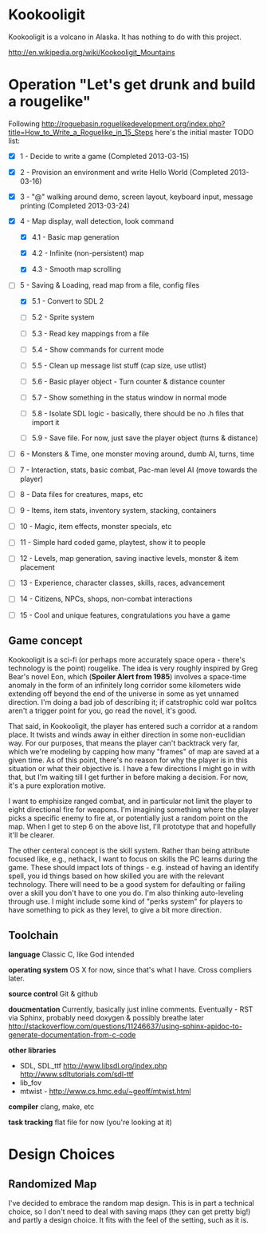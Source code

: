 Kookooligit
===========

Kookooligit is a volcano in Alaska.  It has nothing to do with this project.

http://en.wikipedia.org/wiki/Kookooligit_Mountains

Operation "Let's get drunk and build a rougelike"
=================================================

Following http://roguebasin.roguelikedevelopment.org/index.php?title=How_to_Write_a_Roguelike_in_15_Steps
here's the initial master TODO list:

 - [x] 1 - Decide to write a game (Completed 2013-03-15)

 - [x] 2 - Provision an environment and write Hello World (Completed 2013-03-16)

 - [x] 3 - "@" walking around demo, screen layout, keyboard input, message printing (Completed 2013-03-24)

 - [x] 4 - Map display, wall detection, look command

   - [x] 4.1 - Basic map generation

   - [x] 4.2 - Infinite (non-persistent) map

   - [x] 4.3 - Smooth map scrolling

 - [ ] 5 - Saving & Loading, read map from a file, config files

   - [x] 5.1 - Convert to SDL 2

   - [ ] 5.2 - Sprite system

   - [ ] 5.3 - Read key mappings from a file

   - [ ] 5.4 - Show commands for current mode

   - [ ] 5.5 - Clean up message list stuff (cap size, use utlist)

   - [ ] 5.6 - Basic player object - Turn counter & distance counter

   - [ ] 5.7 - Show something in the status window in normal mode

   - [ ] 5.8 - Isolate SDL logic - basically, there should be no .h files that import it

   - [ ] 5.9 - Save file.  For now, just save the player object (turns & distance)

 - [ ] 6 - Monsters & Time, one monster moving around, dumb AI, turns, time

 - [ ] 7 - Interaction, stats, basic combat, Pac-man level AI (move towards the player)

 - [ ] 8 - Data files for creatures, maps, etc

 - [ ] 9 - Items, item stats, inventory system, stacking, containers

 - [ ] 10 - Magic, item effects, monster specials, etc

 - [ ] 11 - Simple hard coded game, playtest, show it to people

 - [ ] 12 - Levels, map generation, saving inactive levels, monster & item placement

 - [ ] 13 - Experience, character classes, skills, races, advancement

 - [ ] 14 - Citizens, NPCs, shops, non-combat interactions

 - [ ] 15 - Cool and unique features, congratulations you have a game

Game concept
------------

Kookooligit is a sci-fi (or perhaps more accurately space opera - there's
technology is the point) rougelike.  The idea is very roughly inspired by
Greg Bear's novel Eon, which (**Spoiler Alert from 1985**) involves a
space-time anomaly in the form of an infinitely long corridor some kilometers
wide extending off beyond the end of the universe in some as yet unnamed
direction.  I'm doing a bad job of describing it; if catstrophic cold war
politcs aren't a trigger point for you, go read the novel, it's good.

That said, in Kookooligit, the player has entered such a corridor at a random
place.  It twists and winds away in either direction in some non-euclidian
way.  For our purposes, that means the player can't backtrack very far, which
we're modeling by capping how many "frames" of map are saved at a given time.
As of this point, there's no reason for why the player is in this situation
or what their objective is.  I have a few directions I might go in with that,
but I'm waiting till I get further in before making a decision.  For now,
it's a pure exploration motive.

I want to emphisize ranged combat, and in particular not limit the player to
eight directional fire for weapons.  I'm imagining something where the player
picks a specific enemy to fire at, or potentially just a random point on the
map.  When I get to step 6 on the above list, I'll prototype that and
hopefully it'll be clearer.

The other centeral concept is the skill system.  Rather than being attribute
focused like, e.g., nethack, I want to focus on skills the PC learns during
the game.  These should impact lots of things - e.g. instead of having an
identify spell, you id things based on how skilled you are with the relevant
technology.  There will need to be a good system for defaulting or failing
over a skill you don't have to one you do.  I'm also thinking auto-leveling
through use.  I might include some kind of "perks system" for players to have
something to pick as they level, to give a bit more direction.

Toolchain
---------

**language** Classic C, like God intended

**operating system** OS X for now, since that's what I have.  Cross compliers later.

**source control** Git & github

**doucmentation** Currently, basically just inline comments.  Eventually - RST via Sphinx, probably need doxygen & possibly breathe later http://stackoverflow.com/questions/11246637/using-sphinx-apidoc-to-generate-documentation-from-c-code

**other libraries** 

  * SDL, SDL_ttf http://www.libsdl.org/index.php  http://www.sdltutorials.com/sdl-ttf
  * lib_fov
  * mtwist - http://www.cs.hmc.edu/~geoff/mtwist.html

**compiler** clang, make, etc

**task tracking** flat file for now (you're looking at it)


Design Choices
==============

Randomized Map
--------------

I've decided to embrace the random map design.  This is in part a technical
choice, so I don't need to deal with saving maps (they can get pretty big!)
and partly a design choice.  It fits with the feel of the setting, such as it
is.
